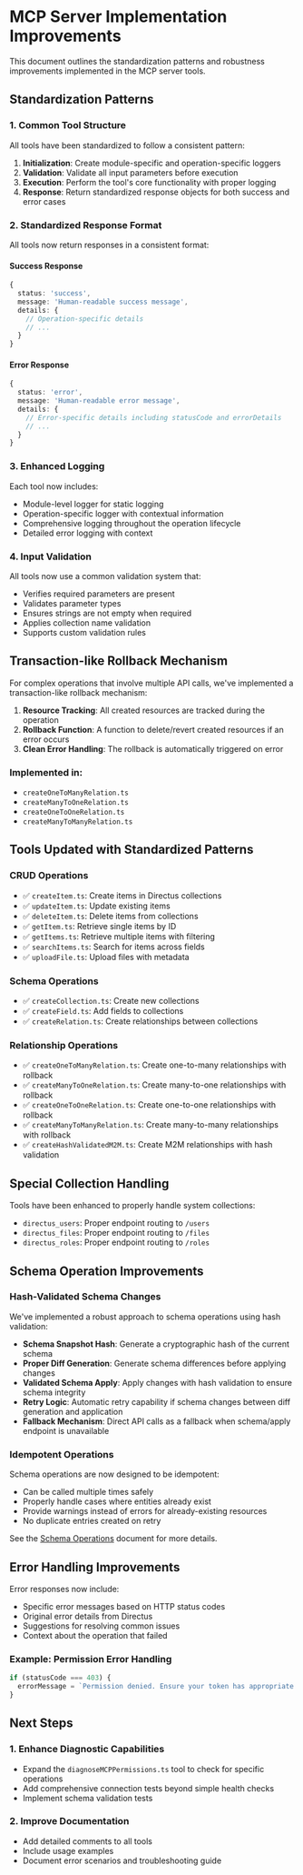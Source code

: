 # MCP Server Implementation Improvements

This document outlines the standardization patterns and robustness improvements implemented in the MCP server tools.

## Standardization Patterns

### 1. Common Tool Structure

All tools have been standardized to follow a consistent pattern:

1. **Initialization**: Create module-specific and operation-specific loggers
2. **Validation**: Validate all input parameters before execution
3. **Execution**: Perform the tool's core functionality with proper logging
4. **Response**: Return standardized response objects for both success and error cases

### 2. Standardized Response Format

All tools now return responses in a consistent format:

#### Success Response
```typescript
{
  status: 'success',
  message: 'Human-readable success message',
  details: {
    // Operation-specific details
    // ...
  }
}
```

#### Error Response
```typescript
{
  status: 'error',
  message: 'Human-readable error message',
  details: {
    // Error-specific details including statusCode and errorDetails
    // ...
  }
}
```

### 3. Enhanced Logging

Each tool now includes:
- Module-level logger for static logging
- Operation-specific logger with contextual information
- Comprehensive logging throughout the operation lifecycle
- Detailed error logging with context

### 4. Input Validation

All tools now use a common validation system that:
- Verifies required parameters are present
- Validates parameter types
- Ensures strings are not empty when required
- Applies collection name validation
- Supports custom validation rules

## Transaction-like Rollback Mechanism

For complex operations that involve multiple API calls, we've implemented a transaction-like rollback mechanism:

1. **Resource Tracking**: All created resources are tracked during the operation
2. **Rollback Function**: A function to delete/revert created resources if an error occurs
3. **Clean Error Handling**: The rollback is automatically triggered on error

### Implemented in:
- `createOneToManyRelation.ts`
- `createManyToOneRelation.ts`
- `createOneToOneRelation.ts`
- `createManyToManyRelation.ts`

## Tools Updated with Standardized Patterns

### CRUD Operations
- ✅ `createItem.ts`: Create items in Directus collections
- ✅ `updateItem.ts`: Update existing items
- ✅ `deleteItem.ts`: Delete items from collections
- ✅ `getItem.ts`: Retrieve single items by ID
- ✅ `getItems.ts`: Retrieve multiple items with filtering
- ✅ `searchItems.ts`: Search for items across fields
- ✅ `uploadFile.ts`: Upload files with metadata

### Schema Operations
- ✅ `createCollection.ts`: Create new collections
- ✅ `createField.ts`: Add fields to collections
- ✅ `createRelation.ts`: Create relationships between collections

### Relationship Operations
- ✅ `createOneToManyRelation.ts`: Create one-to-many relationships with rollback
- ✅ `createManyToOneRelation.ts`: Create many-to-one relationships with rollback
- ✅ `createOneToOneRelation.ts`: Create one-to-one relationships with rollback
- ✅ `createManyToManyRelation.ts`: Create many-to-many relationships with rollback
- ✅ `createHashValidatedM2M.ts`: Create M2M relationships with hash validation

## Special Collection Handling

Tools have been enhanced to properly handle system collections:
- `directus_users`: Proper endpoint routing to `/users`
- `directus_files`: Proper endpoint routing to `/files`
- `directus_roles`: Proper endpoint routing to `/roles`

## Schema Operation Improvements

### Hash-Validated Schema Changes

We've implemented a robust approach to schema operations using hash validation:

- **Schema Snapshot Hash**: Generate a cryptographic hash of the current schema
- **Proper Diff Generation**: Generate schema differences before applying changes
- **Validated Schema Apply**: Apply changes with hash validation to ensure schema integrity
- **Retry Logic**: Automatic retry capability if schema changes between diff generation and application
- **Fallback Mechanism**: Direct API calls as a fallback when schema/apply endpoint is unavailable

### Idempotent Operations

Schema operations are now designed to be idempotent:
- Can be called multiple times safely
- Properly handle cases where entities already exist
- Provide warnings instead of errors for already-existing resources
- No duplicate entries created on retry

See the [Schema Operations](./schema-operations.md) document for more details.

## Error Handling Improvements

Error responses now include:
- Specific error messages based on HTTP status codes
- Original error details from Directus
- Suggestions for resolving common issues
- Context about the operation that failed

### Example: Permission Error Handling
```typescript
if (statusCode === 403) {
  errorMessage = `Permission denied. Ensure your token has appropriate permissions for "${collection}".`;
}
```

## Next Steps

### 1. Enhance Diagnostic Capabilities
- Expand the `diagnoseMCPPermissions.ts` tool to check for specific operations
- Add comprehensive connection tests beyond simple health checks
- Implement schema validation tests

### 2. Improve Documentation
- Add detailed comments to all tools
- Include usage examples
- Document error scenarios and troubleshooting guide 